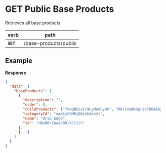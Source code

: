 # GET Public Base Products

Retrieves all base products

| verb      | path                  |
| --------- | --------------------- |
| **`GET`** | /base-products/public |

## Example

**Response**

```json
{
  "data": {
    "baseProducts": [
      {
        "description": "",
        "order": 0,
        "childProducts": ["7nwqNO2oIr9LyMGX5y9n", "M07IXoWR0prJ07kBmEhy"],
        "categoryId": "mmXLzSSMRjDNiibXeh3t",
        "name": "Drip Edge",
        "id": "HBaR6rEAayR89lXJ11iY"
      },
      {...}
    ]
  }
}
```
